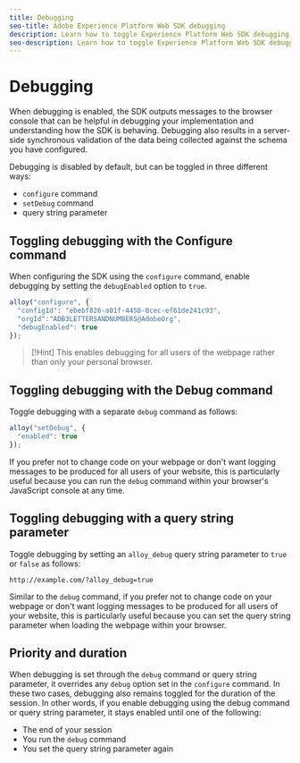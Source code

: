 ```yaml
---
title: Debugging
seo-title: Adobe Experience Platform Web SDK debugging
description: Learn how to toggle Experience Platform Web SDK debugging
seo-description: Learn how to toggle Experience Platform Web SDK debugging
---
```


# Debugging

When debugging is enabled, the SDK outputs messages to the browser console that can be helpful in debugging your implementation and understanding how the SDK is behaving. Debugging also results in a server-side synchronous validation of the data being collected against the schema you have configured.

Debugging is disabled by default, but can be toggled in three different ways: 

* `configure` command
* `setDebug` command
* query string parameter

## Toggling debugging with the Configure command

When configuring the SDK using the `configure` command, enable debugging by setting the `debugEnabled` option to `true`.

```javascript
alloy("configure", {
  "configId": "ebebf826-a01f-4458-8cec-ef61de241c93",
  "orgId":"ADB3LETTERSANDNUMBERS@AdobeOrg",
  "debugEnabled": true
});
```

>[!Hint]
>This enables debugging for all users of the webpage rather than only your personal browser.

## Toggling debugging with the Debug command

Toggle debugging with a separate `debug` command as follows:

```javascript
alloy("setDebug", {
  "enabled": true
});
```

If you prefer not to change code on your webpage or don't want logging messages to be produced for all users of your website, this is particularly useful because you can run the `debug` command within your browser's JavaScript console at any time.

## Toggling debugging with a query string parameter

Toggle debugging by setting an `alloy_debug` query string parameter to `true` or `false` as follows:

```HTTP
http://example.com/?alloy_debug=true
```

Similar to the `debug` command, if you prefer not to change code on your webpage or don't want logging messages to be produced for all users of your website, this is particularly useful because you can set the query string parameter when loading the webpage within your browser.

## Priority and duration

When debugging is set through the `debug` command or query string parameter, it overrides any `debug` option set in the `configure` command. In these two cases, debugging also remains toggled for the duration of the session. In other words, if you enable debugging using the debug command or query string parameter, it stays enabled until one of the following:

* The end of your session 
* You run the `debug` command 
* You set the query string parameter again
